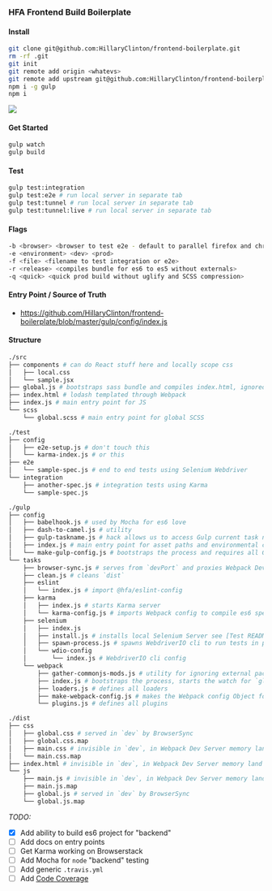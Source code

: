 ### HFA Frontend Build Boilerplate

#### Install
```sh
git clone git@github.com:HillaryClinton/frontend-boilerplate.git
rm -rf .git
git init
git remote add origin <whatevs>
git remote add upstream git@github.com:HillaryClinton/frontend-boilerplate.git # allow to keep in sync with boilerplate updates
npm i -g gulp
npm i
```

![](http://i.imgur.com/hsQwU0a.gif)

#### Get Started
```sh
gulp watch
gulp build

```

#### Test
```sh
gulp test:integration
gulp test:e2e # run local server in separate tab
gulp test:tunnel # run local server in separate tab
gulp test:tunnel:live # run local server in separate tab
```

#### Flags
```sh
-b <browser> <browser to test e2e - default to parallel firefox and chrom>
-e <environment> <dev> <prod>
-f <file> <filename to test integration or e2e>
-r <release> <compiles bundle for es6 to es5 without externals>
-q <quick> <quick prod build without uglify and SCSS compression>
```

#### Entry Point / Source of Truth
- https://github.com/HillaryClinton/frontend-boilerplate/blob/master/gulp/config/index.js

#### Structure
```sh
./src
├── components # can do React stuff here and locally scope css
│   ├── local.css
│   └── sample.jsx
├── global.js # bootstraps sass bundle and compiles index.html, ignored in prod
├── index.html # lodash templated through Webpack
├── index.js # main entry point for JS
└── scss
    └── global.scss # main entry point for global SCSS

./test
├── config
│   ├── e2e-setup.js # don't touch this
│   └── karma-index.js # or this
├── e2e
│   └── sample-spec.js # end to end tests using Selenium Webdriver
└── integration
    ├── another-spec.js # integration tests using Karma
    └── sample-spec.js

./gulp
├── config
│   ├── babelhook.js # used by Mocha for es6 love
│   ├── dash-to-camel.js # utility
│   ├── gulp-taskname.js # hack allows us to access Gulp current task name
│   ├── index.js # main entry point for asset paths and environmental config
│   └── make-gulp-config.js # bootstraps the process and requires all Gulp callbacks
└── tasks
    ├── browser-sync.js # serves from `devPort` and proxies Webpack Dev Server
    ├── clean.js # cleans `dist`
    ├── eslint
    │   └── index.js # import @hfa/eslint-config
    ├── karma
    │   ├── index.js # starts Karma server
    │   └── karma-config.js # imports Webpack config to compile es6 specs in `integration` folder
    ├── selenium
    │   ├── index.js
    │   ├── install.js # installs local Selenium Server see [Test README](https://github.com/HillaryClinton/frontend-boilerplate/tree/master/test/README.md)
    │   ├── spawn-process.js # spawns WebdriverIO cli to run tests in parallel
    │   └── wdio-config
    │       └── index.js # WebdriverIO cli config
    └── webpack
        ├── gather-commonjs-mods.js # utility for ignoring external packages for compiling "backend" bundles from es6 to es5
        ├── index.js # bootstraps the process, starts the watch for `global` and Webpack Dev Server for `main`
        ├── loaders.js # defines all loaders
        ├── make-webpack-config.js # makes the Webpack config Object for Webpack and Karma Webpack Pre-Processor
        └── plugins.js # defines all plugins

./dist
├── css
│   ├── global.css # served in `dev` by BrowserSync
│   ├── global.css.map
│   ├── main.css # invisible in `dev`, in Webpack Dev Server memory land
│   └── main.css.map
├── index.html # invisible in `dev`, in Webpack Dev Server memory land
└── js
    ├── main.js # invisible in `dev`, in Webpack Dev Server memory land
    ├── main.js.map
    ├── global.js # served in `dev` by BrowserSync
    └── global.js.map
```


*TODO:*
- [x] Add ability to build es6 project for "backend"
- [ ] Add docs on entry points
- [ ] Get Karma working on Browserstack
- [ ] Add Mocha for `node` "backend" testing
- [ ] Add generic `.travis.yml`
- [ ] Add [Code Coverage](https://www.youtube.com/watch?v=P-1ZZkpEmQA)
